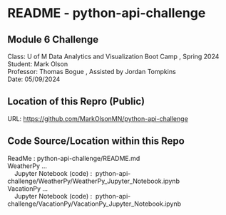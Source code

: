 # README - python-api-challenge  

## Module 6 Challenge  
Class:      U of M Data Analytics and Visualization Boot Camp , Spring 2024  
Student:    Mark Olson  
Professor:  Thomas Bogue  ,  Assisted by Jordan Tompkins  
Date:       05/09/2024  

## Location of this Repro (Public)  
URL:        https://github.com/MarkOlsonMN/python-api-challenge  

## Code Source/Location within this Repo  
ReadMe :    python-api-challenge/README.md  
WeatherPy ...  
&nbsp;&nbsp;&nbsp;&nbsp;Jupyter Notebook (code) :&nbsp;&nbsp;python-api-challenge/WeatherPy/WeatherPy_Jupyter_Notebook.ipynb  
VacationPy ...  
&nbsp;&nbsp;&nbsp;&nbsp;Jupyter Notebook (code) :&nbsp;&nbsp;python-api-challenge/VacationPy/VacationPy_Jupyter_Notebook.ipynb  
